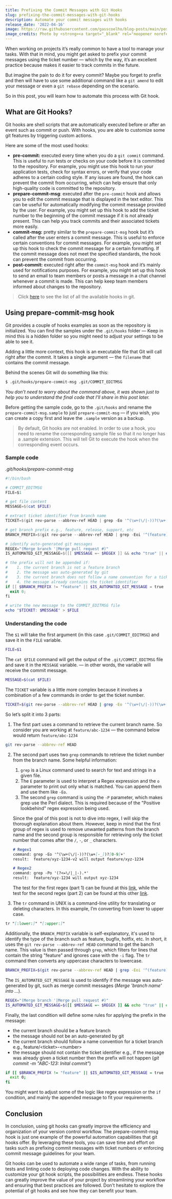 ```yaml
---
title: Prefixing the Commit Messages with Git Hooks
slug: prefixing-the-commit-messages-with-git-hooks
description: Automate your commit messages with hooks
release_date: '2022-04-16'
image: https://raw.githubusercontent.com/gasscoelho/blog-posts/main/posts/prefixing-the-commit-messages-with-git-hooks/hook-wall.jpg
image_credits: Photo by <strong><a target="_blank" rel="noopener noreferrer" href="https://unsplash.com/@hdbernd?utm_source=unsplash&utm_medium=referral&utm_content=creditCopyText">Bernd Dittrich</a></strong> on <strong><a target="_blank" rel="noopener noreferrer" href="https://unsplash.com/s/photos/hook?utm_source=unsplash&utm_medium=referral&utm_content=creditCopyText">Unsplash</a></strong>
---
```


When working on projects it’s really common to have a tool to manage your tasks. With that in mind, you might get asked to prefix your commit messages using the ticket number — which by the way, it’s an excellent practice because makes it easier to track commits in the future.

But imagine the pain to do it for every commit? Maybe you forget to prefix and then will have to use some additional command like a `git amend` to edit your message or even a `git rebase` depending on the scenario.

So in this post, you will learn how to automate this process with Git hook.

## What are Git Hooks?

Git hooks are shell scripts that are automatically executed before or after an event such as commit or push. With hooks, you are able to customize some git features by triggering custom actions.

Here are some of the most used hooks:

- **pre-commit:** executed every time when you do a `git commit` command. This is useful to run tests or checks on your code before it is committed to the repository. For example, you might use this hook to run your application tests, check for syntax errors, or verify that your code adheres to a certain coding style. If any issues are found, the hook can prevent the commit from occurring, which can help ensure that only high-quality code is committed to the repository.
- **prepare-commit-msg**: executed after the `pre-commit` hook and allows you to edit the commit message that is displayed in the text editor. This can be useful for automatically modifying the commit message provided by the user. For example, you might set up this hook to add the ticket number to the beginning of the commit message if it is not already present. This can help you track commits and their associated tickets more easily.
- **commit-msg:** pretty similar to the `prepare-commit-msg` hook but it’s called after the user enters a commit message. This is useful to enforce certain conventions for commit messages. For example, you might set up this hook to check the commit message for a certain formatting. If the commit message does not meet the specified standards, the hook can prevent the commit from occurring.
- **post-commit:** executed right after the `commit-msg` hook and it’s mainly used for notifications purposes. For example, you might set up this hook to send an email to team members or posts a message in a chat channel whenever a commit is made. This can help keep team members informed about changes to the repository.

> Click [here](https://git-scm.com/docs/githooks) to see the list of all the available hooks in git.

## Using prepare-commit-msg hook

Git provides a couple of hooks examples as soon as the repository is initialized. You can find the samples under the `.git/hooks` folder — Keep in mind this is a hidden folder so you might need to adjust your settings to be able to see it.

Adding a little more context, this hook is an executable file that Git will call right after the commit. It takes a single argument — the `filename` that contains the commit message.

Behind the scenes Git will do something like this:

```bash
$ .git/hooks/prepare-commit-msg .git/COMMIT_EDITMSG
```

_You don’t need to worry about the command above, it was shown just to help you to understand the final code that I'll share in this post later._

Before getting the sample code, go to the `.git/hooks` and rename the `prepare-commit-msg.sample` to just `prepare-commit-msg` — if you wish, you can create a copy first and leave the `.sample` version as a backup.

> By default, Git hooks are not enabled. In order to use a hook, you need to rename the corresponding sample file so that it no longer has a .sample extension. This will tell Git to execute the hook when the corresponding event occurs. 

### Sample code

*.git/hooks/prepare-commit-msg*

```powershell
#!/bin/bash

# COMMIT_EDITMSG
FILE=$1

# get file content
MESSAGE=$(cat $FILE)

# extract ticket identifier from branch name
TICKET=$(git rev-parse --abbrev-ref HEAD | grep -Eo '^(\w+(\/|-))?(\w+[-_])?[0-9]+' | grep -Po '(?<=\/|_|-).*' | tr "[:lower:]" "[:upper:]")

# get branch prefix e.g., feature, release, support, etc
BRANCH_PREFIX=$(git rev-parse --abbrev-ref HEAD | grep -Eoi '^(feature)' | tr "[:upper:]" "[:lower:]")

# identify auto-generated git messages
REGEX="(Merge branch '|Merge pull request #)"
IS_AUTOMATED_GIT_MESSAGE=$([[ $MESSAGE =~ $REGEX ]] && echo "true" || echo "false")

# the prefix will not be appended if:
#    1. the current branch is not a feature branch
#    2. the message was auto-generated by git
#    3. the current branch does not follow a name convention for a ticket branch e.g., feature/<ticket>-<number>
#    4. the message already contains the ticket identifier
if [[ $BRANCH_PREFIX != "feature" || $IS_AUTOMATED_GIT_MESSAGE = true || $TICKET == "" || "$MESSAGE" == "$TICKET"* ]];then
  exit 0;
fi

# write the new message to the COMMIT_EDITMSG file
echo "$TICKET: $MESSAGE" > $FILE
```

### Understanding the code

The `$1` will take the first argument (in this case `.git/COMMIT_EDITMSG`) and save it in the `FILE` variable.

```bash
FILE=$1
```

The `cat $FILE` command will get the output of the `.git/COMMIT_EDITMSG` file and save it in the `MESSAGE` variable. — in other words, the variable will receive the commit message.

```bash
MESSAGE=$(cat $FILE)
```

The `TICKET` variable is a little more complex because it involves a combination of a few commands in order to get the ticket number. 

```bash
TICKET=$(git rev-parse --abbrev-ref HEAD | grep -Eo '^(\w+(\/|-))?(\w+[-_])?[0-9]+' | grep -Po '(?<=\/|_|-).*' | tr "[:lower:]" "[:upper:]")
```

So let’s split it into 3 parts:

1. The first part uses a command to retrieve the current branch name. So consider you are working at `feature/abc-1234` — the command below would return `feature/abc-1234`

```bash
git rev-parse --abbrev-ref HEAD
```

2. The second part uses two `grep` commands to retrieve the ticket number from the branch name.
Some helpful information:
   1. `grep` is a Linux command used to search for text and strings in a given file.
   2. The `E` parameter is used to interpret a Regex expression and the `o` parameter to print out only what is matched. You can append them and use them like `-Eo`.
   3. The second `grep` command is using the `-P` parameter, which makes grep use the Perl dialect. This is required because of the "Positive lookbehind" regex expression being used.
    
   Since the goal of this post is not to dive into regex, I will skip the thorough explanation about them. However, keep in mind that the first group of regex is used to remove unwanted patterns from the branch name and the second group is responsible for retrieving only the ticket number that comes after the `/`, `-`, or `_` characters.
    
    ```markdown
    # Regex1
    command: grep -Eo '^(\w+(\/|-))?(\w+[-_])?[0-9]+'
    result:  feature/xyz-1234-v2 will output feature/xyz-1234
    
    # Regex2
    command: grep -Po '(?<=\/|_|-).*'
    result:  feature/xyz-1234 will output xyz-1234
    ```

    The test for the first regex (part 1) can be found at this [link](https://regexr.com/75tvl), while the test for the second regex (part 2) can be found at this other [link](https://regexr.com/75u0a).
    
2. The `tr` command in UNIX is a command-line utility for translating or deleting characters. In this example, I’m converting from lower to upper case.

```markdown
tr "[:lower:]" "[:upper:]"
```

Additionally, the `BRANCH_PREFIX` variable is self-explanatory, it's used to identify the type of the branch such as feature, bugfix, hotfix, etc. In short, it uses the `git rev-parse --abbrev-ref HEAD` command to get the banch name. This value is then passed through `grep`, which filters for lines that contain the string "feature" and ignores case with the `-i` flag. The `tr` command then converts any uppercase characters to lowercase.

```bash
BRANCH_PREFIX=$(git rev-parse --abbrev-ref HEAD | grep -Eoi '^(feature)' | tr "[:upper:]" "[:lower:]")
```

The `IS_AUTOMATED_GIT_MESSAGE` is used to identify if the message was auto-generated by git, such as merge commit messages (_Merge 'branch name' into ..._).

```bash
REGEX="(Merge branch '|Merge pull request #)"
IS_AUTOMATED_GIT_MESSAGE=$([[ $MESSAGE =~ $REGEX ]] && echo "true" || echo "false")
```

Finally, the last condition will define some rules for applying the prefix in the message:
- the current branch should be a feature branch
- the message should not be an auto-generated by git
- the current branch should follow a name convention for a ticket branch e.g., feature/&lt;ticket&gt;-&lt;number&gt;
- the message should not contain the ticket identifier e.g., if the message was already given a ticket number then the prefix will not happen (_git commit -m "ABC-123: Inital commit"_)

```bash
if [[ $BRANCH_PREFIX != "feature" || $IS_AUTOMATED_GIT_MESSAGE = true || $TICKET == "" || "$MESSAGE" == "$TICKET"* ]];then
  exit 0;
fi
```

You might want to adjust some of the logic like regex expression or the `if` condition, and mainly the appended message to fit your requirements.

## Conclusion

In conclusion, using git hooks can greatly improve the efficiency and organization of your version control workflow. The prepare-commit-msg hook is just one example of the powerful automation capabilities that git hooks offer. By leveraging these tools, you can save time and effort on tasks such as prefixing commit messages with ticket numbers or enforcing commit message guidelines for your team.

Git hooks can be used to automate a wide range of tasks, from running tests and linting code to deploying code changes. With the ability to customize your git hook scripts, the possibilities are endless. These hooks can greatly improve the value of your project by streamlining your workflow and ensuring that best practices are followed. Don't hesitate to explore the potential of git hooks and see how they can benefit your team.